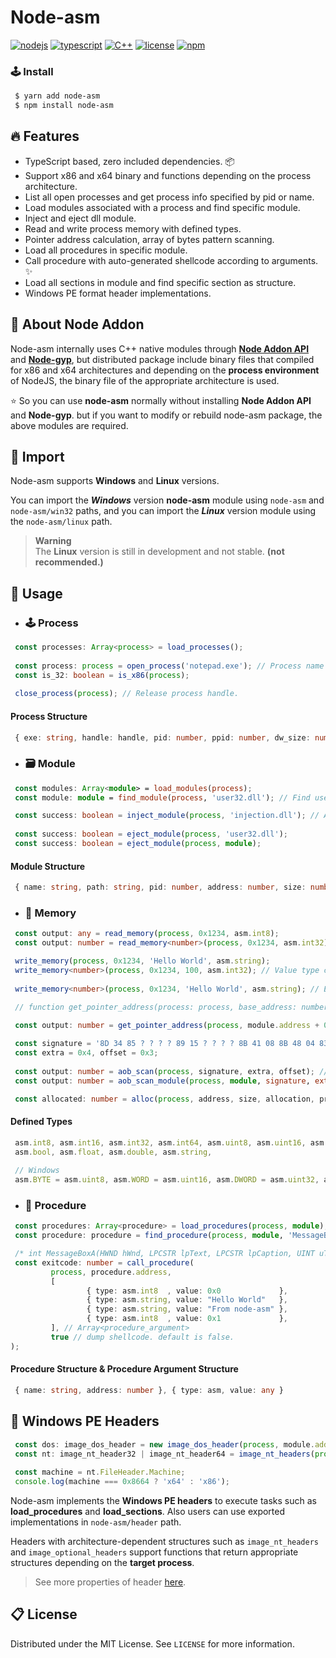 # Node-asm

[![nodejs](https://img.shields.io/badge/NodeJS-339933?style=for-the-badge&logo=Node.js&logoColor=fff)](https://nodejs.org/)
[![typescript](https://img.shields.io/badge/TypeScript-3178C6?style=for-the-badge&logo=TypeScript&logoColor=fff)](https://www.typescriptlang.org/)
[![C++](https://img.shields.io/badge/cpp-00599C?style=for-the-badge&logo=c%2B%2B&logoColor=fff)](https://www.typescriptlang.org/)
[![license](https://img.shields.io/badge/license-MIT-9999FF?style=for-the-badge)](/LICENSE)
[![npm](https://img.shields.io/badge/download-NPM-CB3837?style=for-the-badge)](https://www.npmjs.com/package/node-asm)

### 🕹 Install
```bash
 $ yarn add node-asm
 $ npm install node-asm
```

## 🔥 Features
- TypeScript based, zero included dependencies. 📦
- Support x86 and x64 binary and functions depending on the process architecture.
- List all open processes and get process info specified by pid or name.
- Load modules associated with a process and find specific module.
- Inject and eject dll module.
- Read and write process memory with defined types.
- Pointer address calculation, array of bytes pattern scanning.
- Load all procedures in specific module.
- Call procedure with auto-generated shellcode according to arguments. ✨
- Load all sections in module and find specific section as structure.
- Windows PE format header implementations.

## 📌 About Node Addon
Node-asm internally uses C++ native modules through [**Node Addon API**](https://github.com/nodejs/node-addon-api) and [**Node-gyp**](https://github.com/nodejs/node-gyp), but distributed package include binary files that compiled for x86 and x64 architectures and depending on the **process environment** of NodeJS, the binary file of the appropriate architecture is used.

⭐ So you can use **node-asm** normally without installing **Node Addon API** and **Node-gyp**. but if you want to modify or rebuild node-asm package, the above modules are required.

## 🤝 Import
Node-asm supports **Windows** and **Linux** versions.

You can import the ***Windows*** version **node-asm** module using `node-asm` and `node-asm/win32` paths, and you can import the ***Linux*** version module using the `node-asm/linux` path.

> **Warning**  
> The **Linux** version is still in development and not stable. **(not recommended.)**

## 📝 Usage
- ### 🕹️ Process
``` typescript
 const processes: Array<process> = load_processes(); 
 
 const process: process = open_process('notepad.exe'); // Process name or PID. 
 const is_32: boolean = is_x86(process);
 
 close_process(process); // Release process handle.
```
#### Process Structure
```typescript
 { exe: string, handle: handle, pid: number, ppid: number, dw_size: number, classbase: number, threads: number }
```

- ### 🗃️ Module
``` typescript
 const modules: Array<module> = load_modules(process);
 const module: module = find_module(process, 'user32.dll'); // Find user32 module in process.
```
``` typescript
 const success: boolean = inject_module(process, 'injection.dll'); // Absolute or relative module path.
 
 const success: boolean = eject_module(process, 'user32.dll');
 const success: boolean = eject_module(process, module);
```

#### Module Structure
```typescript
 { name: string, path: string, pid: number, address: number, size: number }
```

- ### 📄 Memory
``` typescript
 const output: any = read_memory(process, 0x1234, asm.int8);
 const output: number = read_memory<number>(process, 0x1234, asm.int32); // Type casting.
```

``` typescript
 write_memory(process, 0x1234, 'Hello World', asm.string);
 write_memory<number>(process, 0x1234, 100, asm.int32); // Value type casting.
  
 write_memory<number>(process, 0x1234, 'Hello World', asm.string); // ERROR!
```

```typescript
 // function get_pointer_address(process: process, base_address: number, ...offsets: Array<number>)
 
 const output: number = get_pointer_address(process, module.address + 0x032A5328, 0x198, 0x2D0, 0x2F8);
```

```typescript
 const signature = '8D 34 85 ? ? ? ? 89 15 ? ? ? ? 8B 41 08 8B 48 04 83 F9 FF';
 const extra = 0x4, offset = 0x3;
 
 const output: number = aob_scan(process, signature, extra, offset); // scan all modules.
 const output: number = aob_scan_module(process, module, signature, extra, offset);
```

```typescript
 const allocated: number = alloc(process, address, size, allocation, protection);
```

#### Defined Types
```typescript
 asm.int8, asm.int16, asm.int32, asm.int64, asm.uint8, asm.uint16, asm.uint32, asm.uint64
 asm.bool, asm.float, asm.double, asm.string,
 
 // Windows
 asm.BYTE = asm.uint8, asm.WORD = asm.uint16, asm.DWORD = asm.uint32, asm.QWORD = asm.uint64
```

- ### 🔌 Procedure
``` typescript
 const procedures: Array<procedure> = load_procedures(process, module);
 const procedure: procedure = find_procedure(process, module, 'MessageBoxA');
```

``` typescript
 /* int MessageBoxA(HWND hWnd, LPCSTR lpText, LPCSTR lpCaption, UINT uType); */
 const exitcode: number = call_procedure(
         process, procedure.address,
         [
                 { type: asm.int8  , value: 0x0             },
                 { type: asm.string, value: "Hello World"   },
                 { type: asm.string, value: "From node-asm" },
                 { type: asm.int8  , value: 0x1             },
         ], // Array<procedure_argument>
         true // dump shellcode. default is false.
);
```

#### Procedure Structure & Procedure Argument Structure
```typescript
 { name: string, address: number }, { type: asm, value: any }
```
## 🔐 Windows PE Headers
```typescript
 const dos: image_dos_header = new image_dos_header(process, module.address);
 const nt: image_nt_header32 | image_nt_header64 = image_nt_headers(process, module.address + dos.e_lfanew);
 
 const machine = nt.FileHeader.Machine;
 console.log(machine === 0x8664 ? 'x64' : 'x86');
```
Node-asm implements the **Windows PE headers** to execute tasks such as **load_procedures** and **load_sections**. Also users can use exported implementations in `node-asm/header` path.

Headers with architecture-dependent structures such as `image_nt_headers` and `image_optional_headers` support functions that return appropriate structures depending on the **target process**.
> See more properties of header [here](/src/win32/header).
## 📋 License
Distributed under the MIT License. See ```LICENSE``` for more information.
